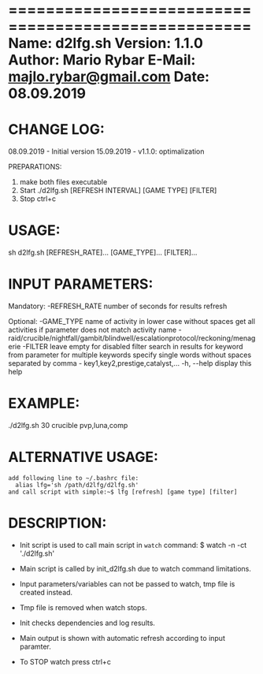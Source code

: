 ====================================================
Name:         d2lfg.sh
Version:      1.1.0
Author:       Mario Rybar
E-Mail:       majlo.rybar@gmail.com
Date:         08.09.2019
====================================================
# CHANGE LOG:
  08.09.2019 - Initial version
  15.09.2019 - v1.1.0: optimalization

PREPARATIONS:
  1. make both files executable
  2. Start ./d2lfg.sh [REFRESH INTERVAL] [GAME TYPE] [FILTER]
  3. Stop ctrl+c

# USAGE:
  sh d2lfg.sh [REFRESH_RATE]... [GAME_TYPE]... [FILTER]...

# INPUT PARAMETERS:
 Mandatory:
   -REFRESH_RATE     number of seconds for results refresh

 Optional:
   -GAME_TYPE        name of activity in lower case without spaces
                     get all activities if parameter does not match activity name
                      - raid/crucible/nightfall/gambit/blindwell/escalationprotocol/reckoning/menagerie
   -FILTER           leave empty for disabled filter
                     search in results for keyword from parameter
                     for multiple keywords specify single words without spaces separated by comma
                      - key1,key2,prestige,catalyst,...
   -h, --help        display this help

# EXAMPLE:
  ./d2lfg.sh 30 crucible pvp,luna,comp

# ALTERNATIVE USAGE:
    add following line to ~/.bashrc file:
      alias lfg='sh /path/d2lfg/d2lfg.sh'
    and call script with simple:~$ lfg [refresh] [game type] [filter]

# DESCRIPTION:
  - Init script is used to call main script in `watch` command:
    $ watch -n <refresh interval> -ct './d2lfg.sh'

  - Main script is called by init_d2lfg.sh due to watch command limitations.
  - Input parameters/variables can not be passed to watch, tmp file is created instead.
  - Tmp file is removed when watch stops.
  - Init checks dependencies and log results.
  - Main output is shown with automatic refresh according to input paramter.
  - To STOP watch press ctrl+c
